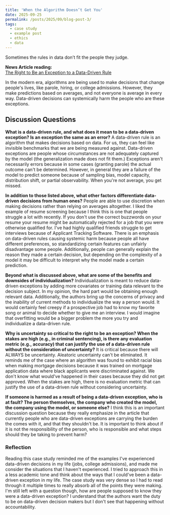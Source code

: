 ```yaml
---
title: 'When the Algorithm Doesn’t Get You'
date: 2025-09-25
permalink: /posts/2025/09/blog-post-3/
tags:
  - case study
  - example post
  - ethics
  - data
---
```


Sometimes the rules in data don’t fit the people they judge.

**News Article reading:**  
[The Right to Be an Exception to a Data-Driven Rule](https://mit-serc.pubpub.org/pub/right-to-be-exception/release/2)


In the modern era, algorithms are being used to make decisions that change people's lives, like parole, hiring, or college admissions. However, they make predictions based on averages, and not everyone is average in every way. Data-driven decisions can systemically harm the people who are these exceptions. 

Discussion Questions
---
**What is a data-driven rule, and what does it mean to be a data-driven exception? Is an exception the same as an error?**
A data-driven rule is an algorithm that makes decisions based on data. For us, they can feel like invisible benchmarks that we are being measured against. Data-driven exceptions are people whose circumstances are not adequately captured by the model (the generalization made does not fit them.) Exceptions aren't necessarily errors because in some cases (granting parole) the actual outcome can't be determined. However, in general they are a failure of the model to predict someone because of sampling bias, model capacity, distribution shift, or partial observability. When you're not average, you get missed. 

**In addition to those listed above, what other factors differentiate data-driven decisions from human ones?**
People are able to use discretion when making decisions rather than relying on averages altogether. I liked the example of resume screening because I think this is one that people struggle a lot with recently. If you don't use the correct buzzwords on your resume your resume might be automatically rejected for a job that you were otherwise qualified for. I've had highly qualified friends struggle to get interviews because of Applicant Tracking Software. There is an emphasis on data-driven rules causing systemic harm because people all have different preferences, so standardizing certain features can unfairly disadvantage some people. Additionally, people can generally explain the reason they made a certain decision, but depending on the complexity of a model it may be difficult to interpret why the model made a certain prediction. 

**Beyond what is discussed above, what are some of the benefits and downsides of individualization?**
Individualization is meant to reduce data-driven exceptions by adding more covariates or training data relevant to the decision subject. In my opinion, the hard part would be obtaining enough relevant data. Additionally, the authors bring up the concerns of privacy and the inability of current methods to individualize the way a person would. It would certainly feel creepy if a prospective job had to know my favorite song or animal to decide whether to give me an interview. I would imagine that overfitting would be a bigger problem the more you try and individualize a data-driven rule. 

**Why is uncertainty so critical to the right to be an exception? When the stakes are high (e.g., in criminal sentencing), is there any evaluation metric (e.g., accuracy) that can justify the use of a data-driven rule without the consideration of uncertainty?**
It is critical because there will ALWAYS be uncertainty. Aleatoric uncertainty can't be eliminated. It reminds me of the case where an algorithm was found to exhibit racial bias when making mortgage decisions because it was trained on mortgage application data where black applicants were discriminated against. We don't know what would've happened in their cases because they did not get approved. When the stakes are high, there is no evaluation metric that can justify the use of a data-driven rule without considering uncertainty. 


**If someone is harmed as a result of being a data-driven exception, who is at fault? The person themselves, the company who created the model, the company using the model, or someone else?**
I think this is an important discussion question because they really emphasize in the article that currently people who are data-driven exceptions are carrying the burden the comes with it, and that they shouldn't be. It is important to think about if it is not the responsibility of the person, who is responsible and what steps should they be taking to prevent harm?


### Reflection
Reading this case study reminded me of the examples I've experienced data-driven decisions in my life (jobs, college admissions), and made me consider the situations that I haven't experienced. I tried to approach this in a less academic tone and think about the ways that I could've been a data-driven exception in my life. The case study was very dense so I had to read through it multiple times to really absorb all of the points they were making. I'm still left with a question though, how are people supposed to know they were a data-driven exception? I understand that the authors want the duty to be on data-driven decision makers but I don't see that happening without accountability. 

